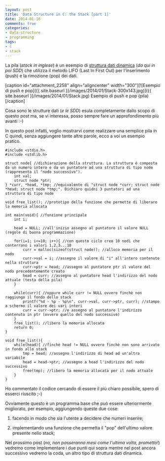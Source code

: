 ```yaml
---
layout: post
title: 'Data Structure in C: the Stack [part 1]'
date: 2014-01-16
comments: true
categories:
- data-structure
- programming
tags:
- c
- stack
---
```


La pila (_stack in inglese_) è un esempio di [struttura dati dinamica](http://it.wikipedia.org/wiki/Struttura_dati#Strutture_dati_dinamiche) (_da qui in poi SDD_) che utilizza il metodo LIFO (Last In First Out) per l'inserimento (push) e la rimozione (pop) dei dati.

[caption id="attachment_2258" align="aligncenter" width="300"][![Esempio di push e pop]({{ site.baseurl }}/images/2014/01/Stack-300x143.jpg)]({{ site.baseurl }}/images/2014/01/Stack.jpg) Esempio di push e pop (pila)[/caption]

Cosa sono le strutture dati (_e le SDD_) esula completamente dallo scopo di questo post ma, se vi interessa, posso sempre fare un approfondimento più avanti :-)

In questo post infatti, voglio mostrarvi come realizzare una semplice pila in C quindi, senza aggiungere tante altre parole, ecco a voi un esempio pratico.

<!-- more -->

    
    #include <stdio.h>
    #include <stdlib.h>
    
    struct node{ //dichiarazione della struttura. La struttura è composta da un numero intero e da un puntatore ad una struttura di tipo node (rappresenta il "nodo successivo").
    	int val;
    	struct node *ptr;
    } *curr, *head, *tmp; //equivalente di "struct node *curr; struct node *head; struct node *tmp;". Dichiaro quidni 3 puntatori ad una struttura di tipo node
    
    void free_list(); //prototipo della funzione che permette di liberare la memoria allocata
    
    int main(void){ //funzione principale
    	int i;
    
        head = NULL; //all'inizio assegno al puntatore il valore NULL (regole di buona programmazione)
    
    	for(i=1; i<=10; i++){ //con questo ciclo creo 10 nodi che conterrano i valori 1,2,3...10
    		curr = malloc(sizeof(struct node)); //alloco memoria per il nodo
    		curr->val = i; //assegno il valore di "i" all'intero contenuto nella struttura
    		curr->ptr = head; //assegno al puntatore ptr il valore del nodo precedentemente creato
    		head = curr; //assegno al puntatore head l'indirizzo del nodo attuale (testa della pila)
    	}
    
    	while(curr){ //oppure while curr != NULL ovvero finchè non raggiungo il fondo dello stack
    		printf("%d - %p - %p\n", curr->val, curr->ptr, curr); //stampo a schermo il valore dei vari interi
    		curr = curr->ptr; //e assegno al puntatore l'indirizzo contenuto in ptr (ovvero quello del nodo successivo)
    	}
    	free_list(); //libero la memoria allocata
    	return 0;
    }
    
    void free_list(){
    	while(head){ //finchè head != NULL ovvero finchè non sono arrivato in fondo allo stack
    		tmp = head; //assegno l'indirizzo di head ad un'altra variabile
    		head = head->ptr; //assegno a head l'indirizzo del nodo successivo
    		free(tmp); //libero la memoria allocata per il nodo attuale
    	}
    }


Ho commentato il codice cercando di essere il più chiaro possibile, spero di esserci riuscito ;-)

Ovviamente questo è un programma base che può essere ulteriormente migliorato, per esempio, aggiungendo queste due cose:



	
  1. facendo in modo che sia l'utente a decidere che numeri inserire;

	
  2. implementando una funzione che permetta il "pop" dell'ultimo valore presente nello stack;


Nel prossimo post (_no, non passeranno mesi come l'ultima volta, prometto!_) vedremo come implementare i due punti qui sopra mentre nel post ancora successivo vedremo la coda, un altro tipo di struttura dati dinamica.
